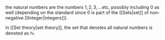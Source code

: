 the natural numbers are the numbers $1,2,3,...\text{etc}$, possibly including $0$ as well (depending on the standard since $0$ is part of the [[Sets|set]] of non-negative [[Integer|integers]]).

in [[Set theory|set theory]], the set that denotes all natural numbers is denoted as $\mathbb{N}$.